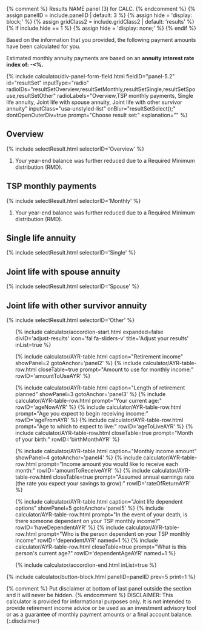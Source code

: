 {% comment %}
Results NAME panel (3) for CALC.
{% endcomment %}
{% assign panelID = include.panelID | default: 3 %}
{% assign hide = 'display: block;' %}
{% assign gridClass2 = include.gridClass2 | default: 'results' %}
{% if include.hide == 1 %} {% assign hide = 'display: none;' %} {% endif %}

<section id="panel-{{ panelID }}" class="calculator-panel " style="{{ hide }}" markdown="1">

Based on the information that you provided, the following payment amounts have been calculated for you.

Estimated monthly annuity payments are based on an <strong>annuity interest rate index of: <span id="annuity-interest-rate">-<</span>%.</strong>

{% include calculator/div-panel-form-field.html
  fieldID="panel-5.2" id="resultSet"
  inputType="radio"
  radioIDs="resultSetOverview,resultSetMonthly,resultSetSingle,resultSetSpouse,resultSetOther"
  radioLabels="Overview,TSP monthly payments, Single life annuity, Joint life with spouse annuity, Joint life with other survivor annuity"
  inputClass="usa-unstyled-list"   onBlur="resultSetSelect();"  dontOpenOuterDiv=true
  prompt="Choose result set:"
  explanation=""
%}

<section id="section-resultSetOverview" class="projection overview hide">
  <h2>Overview</h2>
  {% include selectResult.html selectorID='Overview' %}
  <div id="RMDnote1" class="footnotes hide">
  <ol>
  <li>Your year-end balance was further reduced due to a <span data-term="Required minimum distribution (RMD)" class="js-glossary-toggle term term-end" title="Click to define" tabindex="0">Required Minimum distribution (RMD)</span>.</li>
  </ol>
  </div>
</section>

<section id="section-resultSetMonthly" class="projection monthly-payments hide">
  <h2>TSP monthly payments</h2>
  {% include selectResult.html selectorID='Monthly' %}
  <!-- <div id="RMDnote2" class="hide"><sup>1</sup> Your year-end balance was further reduced due to a
  <span data-term="Required minimum distribution (RMD)" class="js-glossary-toggle term term-end" title="Click to define" tabindex="0">Required Minimum distribution (RMD)</span>.
  </div> -->
  <div id="RMDnote2" class="footnotes hide">
  <ol>
  <li>Your year-end balance was further reduced due to a <span data-term="Required minimum distribution (RMD)" class="js-glossary-toggle term term-end" title="Click to define" tabindex="0">Required Minimum distribution (RMD)</span>.</li>
  </ol>
  </div>
</section>

<section id="section-resultSetSingle" class="projection single-life hide">
  <h2>Single life annuity</h2>
  {% include selectResult.html selectorID='Single' %}
</section>

<section id="section-resultSetSpouse" class="projection joint-life-spouse hide">
  <h2>Joint life with spouse annuity</h2>
  {% include selectResult.html selectorID='Spouse' %}
  <span id="noSpouse"></span>
</section>

<section id="section-resultSetOther" class="projection joint-life-other hide">
  <h2>Joint life with other survivor annuity</h2>
  {% include selectResult.html selectorID='Other' %}
  <span id="noOther"></span>
</section>

<ul class="usa-accordion icons adjust">
<!-- ADJUST YOUR RESULTS -->
{% include calculator/accordion-start.html expanded=false divID='adjust-results'
    icon='fal fa-sliders-v' title='Adjust your results' inList=true %}

{% include calculator/AYR-table.html caption="Retirement income" showPanel=2 gotoAnchor='panel2' %}
{% include calculator/AYR-table-row.html closeTable=true prompt="Amount to use for monthly income:" rowID='amountToUseAYR' %}

{% include calculator/AYR-table.html caption="Length of retirement planned" showPanel=3 gotoAnchor='panel3' %}
{% include calculator/AYR-table-row.html prompt="Your current age:" rowID='ageNowAYR' %}
{% include calculator/AYR-table-row.html prompt="Age you expect to begin receiving income:" rowID='ageFromAYR' %}
{% include calculator/AYR-table-row.html prompt="Age to which to expect to live:" rowID='ageToLiveAYR' %}
{% include calculator/AYR-table-row.html closeTable=true prompt="Month of your birth:" rowID='birthMonthAYR' %}

{% include calculator/AYR-table.html caption="Monthly income amount" showPanel=4 gotoAnchor='panel4' %}
{% include calculator/AYR-table-row.html prompt="Income amount you would like to receive each month:" rowID='amountToReceiveAYR' %}
{% include calculator/AYR-table-row.html closeTable=true prompt="Assumed annual earnings rate (the rate you expect your savings to grow):" rowID='rateOfReturnAYR' %}

{% include calculator/AYR-table.html caption="Joint life dependent options" showPanel=5 gotoAnchor='panel5' %}
{% include calculator/AYR-table-row.html prompt="In the event of your death, is there someone dependent on your TSP monthly income?" rowID='haveDependentAYR' %}
{% include calculator/AYR-table-row.html prompt="Who is the person dependent on your TSP monthly income" rowID='dependentAYR' named=1 %}
{% include calculator/AYR-table-row.html closeTable=true prompt="What is this person's current age?" rowID='dependentAgeAYR' named=1 %}


{% include calculator/accordion-end.html  inList=true %}
</ul>

{% include calculator/button-block.html panelID=panelID prev=5 print=1 %}

</section>

{% comment %}
Put disclaimer at bottom of last panel outside the section and it will never be hidden.
{% endcomment %}
DISCLAIMER: This calculator is provided for informational purposes only. It is not intended to provide retirement income advice or be used as an investment advisory tool or as a guarantee of monthly payment amounts or a final account balance.
{:.disclaimer}
